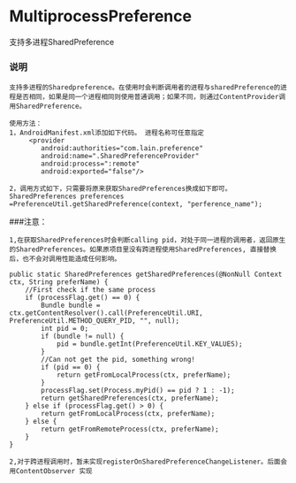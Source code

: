 # MultiprocessPreference

支持多进程SharedPreference

### 说明

	支持多进程的Sharedpreference。在使用时会判断调用者的进程与sharedPreference的进程是否相同，如果是同一个进程相同则使用普通调用；如果不同，则通过ContentProvider调用SharedPreference。

	使用方法：
	1，AndroidManifest.xml添加如下代码。 进程名称可任意指定
	     <provider
            android:authorities="com.lain.preference"
            android:name=".SharedPreferenceProvider"
            android:process=":remote"
            android:exported="false"/>
	
	2，调用方式如下，只需要将原来获取SharedPreferences换成如下即可。
	SharedPreferences preferences =PreferenceUtil.getSharedPreference(context, "perference_name");


###注意：

	1,在获取SharedPreferences时会判断calling pid，对处于同一进程的调用者，返回原生的SharedPreferences。如果原项目里没有跨进程使用SharedPreferences, 直接替换后，也不会对调用性能造成任何影响。

	public static SharedPreferences getSharedPreferences(@NonNull Context ctx, String preferName) {
        //First check if the same process
        if (processFlag.get() == 0) {
            Bundle bundle = ctx.getContentResolver().call(PreferenceUtil.URI, PreferenceUtil.METHOD_QUERY_PID, "", null);
            int pid = 0;
            if (bundle != null) {
                pid = bundle.getInt(PreferenceUtil.KEY_VALUES);
            }
            //Can not get the pid, something wrong!
            if (pid == 0) {
                return getFromLocalProcess(ctx, preferName);
            }
            processFlag.set(Process.myPid() == pid ? 1 : -1);
            return getSharedPreferences(ctx, preferName);
        } else if (processFlag.get() > 0) {
            return getFromLocalProcess(ctx, preferName);
        } else {
            return getFromRemoteProcess(ctx, preferName);
        }
    }

	2,对于跨进程调用时，暂未实现registerOnSharedPreferenceChangeListener。后面会用ContentObserver 实现

